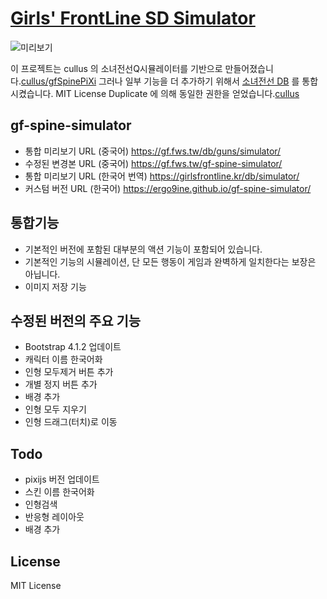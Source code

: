 # [Girls' FrontLine  SD Simulator](https://github.com/ergo9ine/gf-spine-simulator)

![미리보기](https://github.com/ergo9ine/gf-spine-simulator/blob/master/images/preview.png)

이 프로젝트는 cullus 의 소녀전선Q시뮬레이터를 기반으로 만들어졌습니다.[cullus/gfSpinePiXi](https://github.com/cullus/gfSpinePiXi)
그러나 일부 기능을 더 추가하기 위해서 [소녀전선 DB](https://gf.fws.tw/) 를 통합시켰습니다.
MIT License Duplicate 에 의해 동일한 권한을 얻었습니다.[cullus](https://github.com/cullus)

## gf-spine-simulator

 * 통합 미리보기 URL (중국어) https://gf.fws.tw/db/guns/simulator/
 * 수정된 변경본 URL (중국어) https://gf.fws.tw/gf-spine-simulator/
 * 통합 미리보기 URL (한국어 번역) https://girlsfrontline.kr/db/simulator/
 * 커스텀 버전   URL (한국어) https://ergo9ine.github.io/gf-spine-simulator/

## 통합기능

 * 기본적인 버전에 포함된 대부분의 액션 기능이 포함되어 있습니다.
 * 기본적인 기능의 시뮬레이션, 단 모든 행동이 게임과 완벽하게 일치한다는 보장은 아닙니다.
 * 이미지 저장 기능

## 수정된 버전의 주요 기능
 
 * Bootstrap 4.1.2 업데이트
 * 캐릭터 이름 한국어화
 * 인형 모두제거 버튼 추가
 * 개별 정지 버튼 추가
 * 배경 추가
 * 인형 모두 지우기
 * 인형 드래그(터치)로 이동

## Todo

 * pixijs 버전 업데이트
 * 스킨 이름 한국어화
 * 인형검색
 * 반응형 레이아웃
 * 배경 추가

## License

MIT License